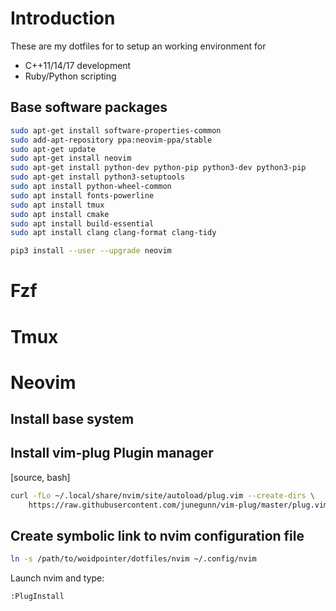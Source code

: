 
# Introduction 

These are my dotfiles for to setup an working environment for 

* C++11/14/17 development
* Ruby/Python scripting


## Base software packages

```bash
sudo apt-get install software-properties-common
sudo add-apt-repository ppa:neovim-ppa/stable
sudo apt-get update
sudo apt-get install neovim
sudo apt-get install python-dev python-pip python3-dev python3-pip
sudo apt-get install python3-setuptools
sudo apt install python-wheel-common
sudo apt install fonts-powerline
sudo apt install tmux
sudo apt install cmake
sudo apt install build-essential
sudo apt install clang clang-format clang-tidy

pip3 install --user --upgrade neovim

```


# Fzf


# Tmux



# Neovim


## Install base system


## Install vim-plug Plugin manager

[source, bash]
```bash
curl -fLo ~/.local/share/nvim/site/autoload/plug.vim --create-dirs \
    https://raw.githubusercontent.com/junegunn/vim-plug/master/plug.vim
```

##  Create symbolic link to nvim configuration file

```bash
ln -s /path/to/woidpointer/dotfiles/nvim ~/.config/nvim
```

Launch nvim and type:

```
:PlugInstall
```
